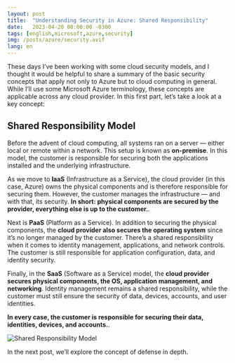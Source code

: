 ```yaml
---
layout: post
title:  "Understanding Security in Azure: Shared Responsibility"
date:   2023-04-20 00:00:00 -0300
tags: [english,microsoft,azure,security]
img: /posts/azure/security.avif
lang: en
---
```


These days I’ve been working with some cloud security models, and I thought it would be helpful to share a summary of the basic security concepts that apply not only to Azure but to cloud computing in general. While I’ll use some Microsoft Azure terminology, these concepts are applicable across any cloud provider. In this first part, let’s take a look at a key concept:

## Shared Responsibility Model

Before the advent of cloud computing, all systems ran on a server — either local or remote within a network. This setup is known as **on-premise**. In this model, the customer is responsible for securing both the applications installed and the underlying infrastructure.

As we move to **IaaS** (Infrastructure as a Service), the cloud provider (in this case, Azure) owns the physical components and is therefore responsible for securing them. However, the customer manages the infrastructure — and with that, its security. **In short: physical components are secured by the provider, everything else is up to the customer.**.

Next is **PaaS** (Platform as a Service). In addition to securing the physical components, the **cloud provider also secures the operating system** since it’s no longer managed by the customer. There’s a shared responsibility when it comes to identity management, applications, and network controls. The customer is still responsible for application configuration, data, and identity security.

Finally, in the **SaaS** (Software as a Service) model, the **cloud provider secures physical components, the OS, application management, and networking**. Identity management remains a shared responsibility, while the customer must still ensure the security of data, devices, accounts, and user identities.

**In every case, the customer is responsible for securing their data, identities, devices, and accounts.**.

![Shared Responsibility Model](https://learn.microsoft.com/en-us/training/wwl-sci/describe-security-concepts-methodologies/media/3-shared-responsibility-model.png)

In the next post, we’ll explore the concept of defense in depth.